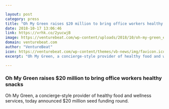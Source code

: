 ```yaml
---

layout: post
category: press
title: "Oh My Green raises $20 million to bring office workers healthy snacks"
date: 2018-10-17 13:06:46
link: https://vrhk.co/2yucwjB
image: https://venturebeat.com/wp-content/uploads/2018/10/oh-my-green_etterem_3.jpg?fit=1280%2C960&strip=all
domain: venturebeat.com
author: "VentureBeat"
icon: https://venturebeat.com/wp-content/themes/vb-news/img/favicon.ico
excerpt: "Oh My Green, a concierge-style provider of healthy food and wellness services, today announced $20 million seed funding round."

---
```


### Oh My Green raises $20 million to bring office workers healthy snacks

Oh My Green, a concierge-style provider of healthy food and wellness services, today announced $20 million seed funding round.